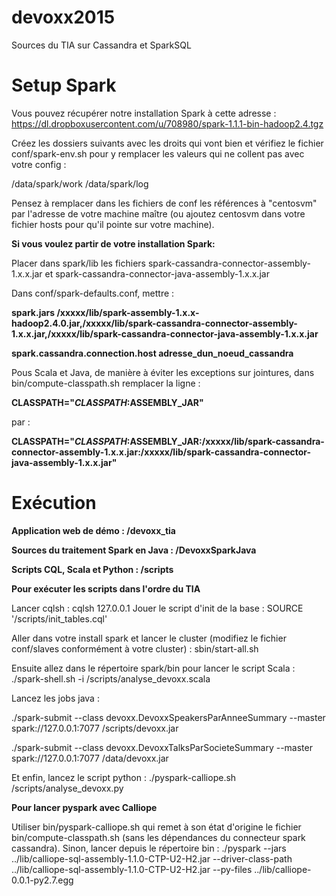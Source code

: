 # devoxx2015
Sources du TIA sur Cassandra et SparkSQL

# Setup Spark

Vous pouvez récupérer notre installation Spark à cette adresse : https://dl.dropboxusercontent.com/u/708980/spark-1.1.1-bin-hadoop2.4.tgz

Créez les dossiers suivants avec les droits qui vont bien et vérifiez le fichier conf/spark-env.sh pour y remplacer les valeurs qui ne collent pas avec votre config : 

/data/spark/work
/data/spark/log

Pensez à remplacer dans les fichiers de conf les références à "centosvm" par l'adresse de votre machine maître (ou ajoutez centosvm dans votre fichier hosts pour qu'il pointe sur votre machine).


**Si vous voulez partir de votre installation Spark:**

Placer dans spark/lib les fichiers spark-cassandra-connector-assembly-1.x.x.jar et spark-cassandra-connector-java-assembly-1.x.x.jar

Dans conf/spark-defaults.conf, mettre : 

**spark.jars              /xxxxx/lib/spark-assembly-1.x.x-hadoop2.4.0.jar,/xxxxx/lib/spark-cassandra-connector-assembly-1.x.x.jar,/xxxxx/lib/spark-cassandra-connector-java-assembly-1.x.x.jar**

**spark.cassandra.connection.host adresse_dun_noeud_cassandra**

Pous Scala et Java, de manière à éviter les exceptions sur jointures, dans bin/compute-classpath.sh remplacer la ligne : 

**CLASSPATH="$CLASSPATH:$ASSEMBLY_JAR"**

par : 

**CLASSPATH="$CLASSPATH:$ASSEMBLY_JAR:/xxxxx/lib/spark-cassandra-connector-assembly-1.x.x.jar:/xxxxx/lib/spark-cassandra-connector-java-assembly-1.x.x.jar"**

# Exécution

**Application web de démo : /devoxx_tia**

**Sources du traitement Spark en Java : /DevoxxSparkJava**

**Scripts CQL, Scala et Python : /scripts**

**Pour exécuter les scripts dans l'ordre du TIA**

Lancer cqlsh : cqlsh 127.0.0.1
Jouer le script d'init de la base : SOURCE '/scripts/init_tables.cql'

Aller dans votre install spark et lancer le cluster (modifiez le fichier conf/slaves conformément à votre cluster) : sbin/start-all.sh

Ensuite allez dans le répertoire spark/bin pour lancer le script Scala : ./spark-shell.sh -i /scripts/analyse_devoxx.scala

Lancez les jobs java : 

./spark-submit --class devoxx.DevoxxSpeakersParAnneeSummary --master spark://127.0.0.1:7077 /scripts/devoxx.jar

./spark-submit --class devoxx.DevoxxTalksParSocieteSummary --master spark://127.0.0.1:7077 /data/devoxx.jar

Et enfin, lancez le script python : ./pyspark-calliope.sh /scripts/analyse_devoxx.py 

**Pour lancer pyspark avec Calliope**

Utiliser bin/pyspark-calliope.sh qui remet à son état d'origine le fichier bin/compute-classpath.sh (sans les dépendances du connecteur spark cassandra).
Sinon, lancer depuis le répertoire bin : ./pyspark --jars ../lib/calliope-sql-assembly-1.1.0-CTP-U2-H2.jar --driver-class-path ../lib/calliope-sql-assembly-1.1.0-CTP-U2-H2.jar  --py-files ../lib/calliope-0.0.1-py2.7.egg
